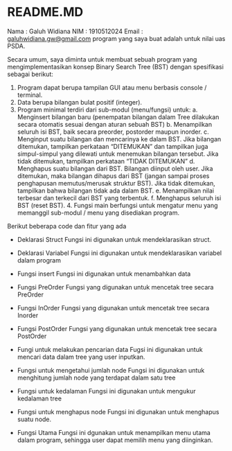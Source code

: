 # README.MD
Nama  : Galuh Widiana 
NIM   : 1910512024 
Email : galuhwidiana.gw@gmail.com 
program yang saya buat adalah untuk nilai uas PSDA. 
  
  Secara umum, saya diminta untuk membuat sebuah program yang mengimplementasikan konsep Binary Search Tree (BST) dengan spesifikasi sebagai berikut: 
  1. Program dapat berupa tampilan GUI atau menu berbasis console / terminal. 
  2. Data berupa bilangan bulat positif (integer). 
  3. Program minimal terdiri dari sub-modul (menu/fungsi) untuk: 
      a. Menginsert bilangan baru (penempatan bilangan dalam Tree dilakukan secara otomatis sesuai dengan aturan sebuah BST) 
      b. Menampilkan seluruh isi BST, baik secara preorder, postorder maupun inorder. 
      c. Menginput suatu bilangan dan mencarinya ke dalam BST. Jika bilangan ditemukan, tampilkan perkataan “DITEMUKAN” dan tampilkan            juga simpul-simpul yang dilewati untuk menemukan bilangan tersebut. Jika tidak ditemukan, tampilkan perkataan “TIDAK DITEMUKAN” 
      d. Menghapus suatu bilangan dari BST. Bilangan diinput oleh user. Jika ditemukan, maka bilangan dihapus dari BST (jangan sampai            proses penghapusan memutus/merusak struktur BST). Jika tidak ditemukan, tampilkan bahwa bilangan tidak ada dalam BST. 
      e. Menampilkan nilai terbesar dan terkecil dari BST yang terbentuk. 
      f. Menghapus seluruh isi BST (reset BST). 4. Fungsi main berfungsi untuk mengatur menu yang memanggil sub-modul / menu yang                disediakan program.

  Berikut beberapa code dan fitur yang ada
  
  - Deklarasi Struct
    Fungsi ini digunakan untuk mendeklarasikan struct.
    
  - Deklarasi Variabel
    Fungsi ini digunakan untuk mendeklarasikan variabel dalam program
    
  - Fungsi insert 
    Fungsi ini digunakan untuk menambahkan data
    
  - Fungsi PreOrder
    Fungsi yang digunakan untuk mencetak tree secara PreOrder
    
  - Fungsi InOrder
    Fungsi yang digunakan untuk mencetak tree secara Inorder
    
  - Fungsi PostOrder
    Fungsi yang digunakan untuk mencetak tree secara PostOrder
    
  - Fungi untuk melakukan pencarian data
    Fugsi ini digunakan untuk mencari data dalam tree yang user inputkan.
    
  - Fungsi untuk mengetahui jumlah node
    Fungsi ini digunakan untuk menghitung jumlah node yang terdapat dalam satu tree
    
  - Fungsi untuk kedalaman
    Fungsi ini digunakan untuk mengukur kedalaman tree
    
  - Fungsi untuk menghapus node
    Fungsi ini digunakan untuk menghapus suatu node.
    
  - Fungsi Utama
    Fungsi ini dgunakan untuk menampilkan menu utama dalam program, sehingga user dapat memilih menu yang diinginkan.
